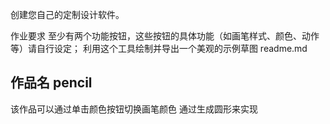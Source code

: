创建您自己的定制设计软件。

作业要求
至少有两个功能按钮，这些按钮的具体功能（如画笔样式、颜色、动作等）请自行设定；
利用这个工具绘制并导出一个美观的示例草图
readme.md
## 作品名 pencil
该作品可以通过单击颜色按钮切换画笔颜色
通过生成圆形来实现


